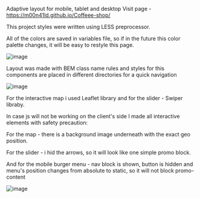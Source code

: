 Adaptive layout for mobile, tablet and desktop
Visit page - https://m00n41ld.github.io/Coffeee-shop/

This project styles were written using LESS preprocessor.

All of the colors are saved in variables file, so if in the future this color palette changes, it will be easy to restyle this page.

![image](https://user-images.githubusercontent.com/105647939/221505881-6a3ffd08-d615-45a9-80ec-827858abc2fb.png)

Layout was made with BEM class name rules and styles for this components are placed in different directories for a quick navigation 

![image](https://user-images.githubusercontent.com/105647939/221506630-0e87bd26-b0ed-4423-869c-eaf2ee4543eb.png)

For the interactive map i used Leaflet library and for the slider - Swiper libraby. 

In case js will not be working on the client's side I made all interactive elements with safety precaution: 

For the map - there is a background image underneath with the exact geo position.

For the slider - i hid the arrows, so it will look like one simple promo block.

And for the mobile burger menu - nav block is shown, button is hidden and menu's position changes from absolute to static, so it will not block promo-content

![image](https://user-images.githubusercontent.com/105647939/221509056-3d7ecbee-f0ff-4b71-8c04-fe2505074608.png)

